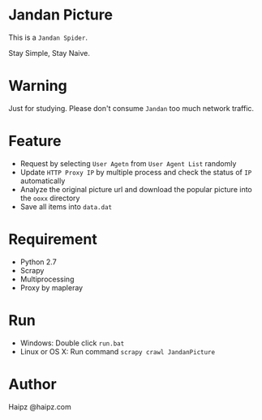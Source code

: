 # Jandan Picture

This is a `Jandan Spider`.

Stay Simple, Stay Naive.

# Warning

Just for studying. Please don't consume `Jandan` too much network traffic.

# Feature

*   Request by selecting `User Agetn` from `User Agent List` randomly
*   Update `HTTP Proxy IP` by multiple process and check the status of `IP` automatically
*   Analyze the original picture url and download the popular picture into the `ooxx` directory
*   Save all items into `data.dat`

# Requirement

*   Python 2.7
*   Scrapy
*   Multiprocessing
*   Proxy by mapleray

# Run

*   Windows: Double click `run.bat`
*   Linux or OS X: Run command `scrapy crawl JandanPicture`

# Author

Haipz @haipz.com

